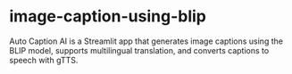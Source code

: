 # image-caption-using-blip
Auto Caption AI is a Streamlit app that generates image captions using the BLIP model, supports multilingual translation, and converts captions to speech with gTTS.
